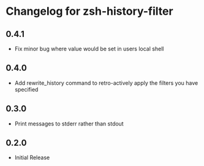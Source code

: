 Changelog for zsh-history-filter
================================

0.4.1
-----
* Fix minor bug where value would be set in users local shell

0.4.0
-----
* Add rewrite_history command to retro-actively apply the filters you have specified

0.3.0
-----
* Print messages to stderr rather than stdout

0.2.0
-----
* Initial Release
